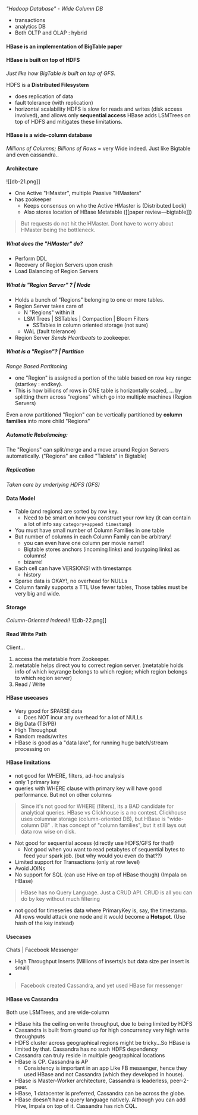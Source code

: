 _"Hadoop Database"_ - _Wide Column DB_

- transactions
- analytics DB
- Both OLTP and OLAP : hybrid
#### HBase is an implementation of BigTable paper


#### HBase is built on top of HDFS
_Just like how BigTable is built on top of GFS_.

HDFS is a **Distributed Filesystem** 
- does replication of data
- fault tolerance (with replication)
- horizontal scalability 
HDFS is slow for reads and writes (disk access involved), and allows only **sequential access** 
HBase adds LSMTrees on top of HDFS and mitigates these limitations.


#### HBase is a wide-column database
_Millions of Columns; Billions of Rows_ = very Wide indeed.
Just like Bigtable and even cassandra..

#### Architecture
![[db-21.png]]
- One Active "HMaster", multiple Passive "HMasters"
- has zookeeper
	- Keeps consensus on who the Active HMaster is (Distributed Lock)
	- Also stores location of HBase Metatable ([[paper review—bigtable]])
> But requests do not hit the HMaster. Dont have to worry about HMaster being the bottleneck.

##### What does the "HMaster" do?
- Perform DDL
- Recovery of Region Servers upon crash
- Load Balancing of Region Servers

##### What is "Region Server" ? | Node
- Holds a bunch of "Regions" belonging to one or more tables.
- Region Server takes care of
	- N "Regions" within it
	- LSM Trees | SSTables | Compaction | Bloom Filters
		- SSTables in column oriented storage (not sure)
	- WAL (fault tolerance)
- Region Server _Sends Heartbeats_ to zookeeper.

##### What is a "Region"? | Partition
_Range Based Partitoning_
- one "Region" is assigned a portion of the table based on row key range: (startkey : endkey).
- This is how billions of rows in ONE table is horizontally scaled, ... by splitting them across "regions" which go into multiple machines (Region Servers)

Even a row partitioned "Region" can be vertically partitioned by **column families** into more child "Regions"

##### Automatic Rebalancing:
The "Regions" can split/merge and a move around Region Servers automatically. ("Regions" are called "Tablets" in Bigtable)

##### Replication
_Taken care by underlying HDFS (GFS)_






#### Data Model
- Table (and regions) are sorted by row key. 
	- Need to be smart on how you construct your row key (it can contain a lot of info say `category+append timestamp`)
- You must have small number of Column Families in one table
- But number of columns in each Column Family can be arbitrary! 
	- you can even have one column per movie name!!
	- Bigtable stores anchors (incoming links) and (outgoing links) as columns!
	- bizarre!
- Each cell can have VERSIONS! with timestamps
	- history
- Sparse data is OKAY!, no overhead for NULLs
- Column family supports a TTL
Use fewer tables, Those tables must be very big and wide.


#### Storage 
_Column-Oriented Indeed!!_
![[db-22.png]]
#### Read Write Path
Client...
1. access the metatable from Zookeeper.
2. metatable helps direct you to correct region server. (metatable holds info of which keyrange belongs to which region; which region belongs to which region server)
3. Read / Write

#### HBase usecases
- Very good for SPARSE data
	- Does NOT incur any overhead for a lot of NULLs
- Big Data (TB/PB)
- High Throughput
- Random reads/writes
- HBase is good as a "data lake", for running huge batch/stream processing on

#### HBase limitations
- not good for WHERE, filters, ad-hoc analysis
- only 1 primary key
- queries with WHERE clause with primary key will have good performance. But not on other columns

> Since it's not good for WHERE (filters), its a BAD candidate for analytical queries. HBase vs Clickhouse is a no contest. Clickhouse uses columnar storage (column-oriented DB), but HBase is "wide-column DB" . It has concept of "column families", but it still lays out data row wise on disk.

- Not good for sequential access (directly use HDFS/GFS for that!)
	- Not good when you want to read petabytes of sequential bytes to feed your spark job. (but why would you even do that??)
- Limited support for Transactions (only at row level)
- Avoid JOINs
- No support for SQL (can use Hive on top of HBase though) (Impala on HBase)

> HBase has no Query Language. Just a CRUD API. CRUD is all you can do by key without much filtering

- not good for timeseries data where PrimaryKey is, say, the timestamp. All rows would attack one node and it would become a **Hotspot**. (Use hash of the key instead)
#### Usecases
Chats | Facebook Messenger
- High Throughput Inserts (Millions of inserts/s but data size per insert is small)
- 

> Facebook created Cassandra, and yet used HBase for messenger


#### HBase vs Cassandra
Both use LSMTrees, and are wide-column

- HBase hits the ceiling on write throughput, due to being limited by HDFS
- Cassandra is built from ground up for high concurrency very high write throughputs
- HDFS cluster across geographical regions might be tricky...So HBase is limited by that. Cassandra has no such HDFS dependency
- Cassandra can truly reside in multiple geographical locations
- HBase is CP. Cassandra is AP
	- Consistency is important in an app Like FB messenger, hence they used HBase and not Cassandra (which they developed in house).
- HBase is Master-Worker architecture, Cassandra is leaderless, peer-2-peer.
- HBase, 1 datacenter is preferred, Cassandra can be across the globe.
- HBase doesn't have a query language natively. Although you can add Hive, Impala on top of it. Cassandra has rich CQL.


